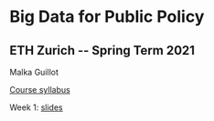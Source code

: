 # Big Data for Public Policy
## ETH Zurich -- Spring Term 2021

Malka Guillot

[Course syllabus](https://docs.google.com/document/d/1eviJuOoWUjoonxS1LvQJi1kMbmkNUulJtZ31542w100/edit?usp=sharing)

Week 1: [slides](https://malkipp.github.io/big_data_policy_2021/slides/w1_intro.html)
